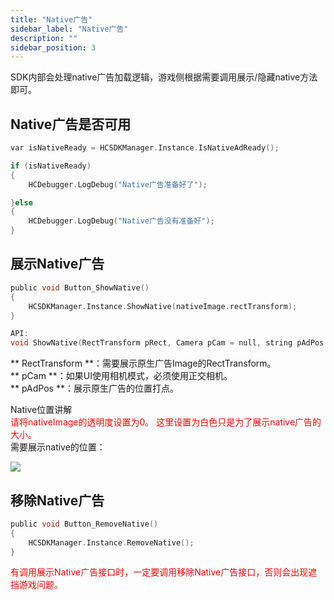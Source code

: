 ```yaml
---
title: "Native广告"
sidebar_label: "Native广告"
description: ""
sidebar_position: 3
---
```


SDK内部会处理native广告加载逻辑，游戏侧根据需要调用展示/隐藏native方法即可。

## Native广告是否可用
```c
var isNativeReady = HCSDKManager.Instance.IsNativeAdReady();

if (isNativeReady)
{
    HCDebugger.LogDebug("Native广告准备好了");

}else
{
    HCDebugger.LogDebug("Native广告没有准备好");
}
```

## 展示Native广告
```c
public void Button_ShowNative()
{
    HCSDKManager.Instance.ShowNative(nativeImage.rectTransform);
}
```

```c
API:
void ShowNative(RectTransform pRect, Camera pCam = null, string pAdPos = "");
```

** RectTransform **：需要展示原生广告Image的RectTransform。<br/>
** pCam **：如果UI使用相机模式，必须使用正交相机。<br/>
** pAdPos **：展示原生广告的位置打点。

Native位置讲解<br/>
<font color="#ff0000">请将nativeImage的透明度设置为0。
这里设置为白色只是为了展示native广告的大小。<br/></font>
需要展示native的位置：

![](/img/HCSDK/image03.png)

## 移除Native广告
```c
public void Button_RemoveNative()
{
    HCSDKManager.Instance.RemoveNative();
}
```
<font color="#ff0000">有调用展示Native广告接口时，一定要调用移除Native广告接口，否则会出现遮挡游戏问题。<br/></font>
